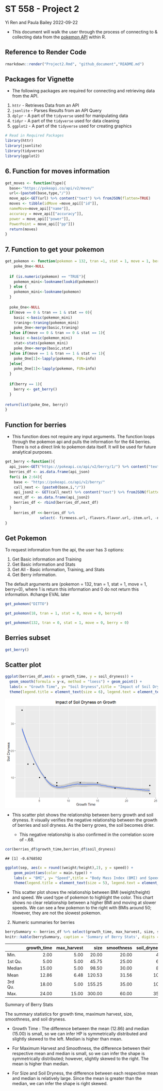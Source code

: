 ST 558 - Project 2
================
Yi Ren and Paula Bailey
2022-09-22

-   This document will walk the user through the process of connecting
    to & collecting data from the [pokemon API](https://pokeapi.co/)
    within R.

## Reference to Render Code

``` r
rmarkdown::render("Project2.Rmd", "github_document","README.md")
```

## Packages for Vignette

-   The following packages are required for connecting and retrieving
    data from the API.

1.  `httr` - Retrieves Data from an API
2.  `jsonlite` - Parses Results from an API Query
3.  `dplyr` - A part of the `tidyverse` used for manipulating data
4.  `tidyr` - A part of the `tidyverse` used for data cleaning
5.  `ggplot2` - A part of the `tidyverse` used for creating graphics

``` r
# Read in Required Packages 
library(httr)
library(jsonlite)
library(tidyverse)
library(ggplot2)
```

## 6. Function for moves information

``` r
get_moves <- function(type){
  base<-"https://pokeapi.co/api/v2/move/"
  url<-(paste0(base,type,"/"))
  move_api<-GET(url) %>% content("text") %>% fromJSON(flatten=TRUE)
  moves <- tibble(idMove =move_api[["id"]],
  nameMove=move_api[["name"]],
  accuracy = move_api[["accuracy"]],
  power = move_api[["power"]],
  PowerPoint = move_api[["pp"]])
  return(moves)
}
```

## 7. Function to get your pokemon

``` r
get_pokemon <- function(pokemon = 132, tran =1, stat = 1, move = 1, berry=0){
    poke_One<-NULL
    
  if (is.numeric(pokemon) == "TRUE"){
    pokemon_mini<-lookname(lookid(pokemon))
  } else {
    pokemon_mini<-lookname(pokemon)
  }

  poke_One<-NULL  
  if(move == 0 & tran == 1 & stat == 0){
    basic <-basic(pokemon_mini)                  
    traning<-traning(pokemon_mini)
    poke_One<-merge(basic,traning)
  }else if(move == 0 & tran == 0 & stat == 1){
    basic <-basic(pokemon_mini)         
    stat<-stats(pokemon_mini)                   
    poke_One<-merge(basic,stat)
  }else if(move == 1 & tran == 1 & stat == 1){
    poke_One[1]<-lapply(pokemon, FUN=info)      
  }else{
    poke_One[1]<-lapply(pokemon, FUN=info)   
  }
   
  if(berry == 1){
    berry <- get_berry()
  }

return(list(poke_One, berry))
}
```

## Function for berries

-   This function does not require any input arguments. The function
    loops through the pokemon api and pulls the information for the 64
    berries. There is not a direct link to pokemon data itself. It will
    be used for future analytical purposes.

``` r
get_berry <-function(){
  api_json<-GET("https://pokeapi.co/api/v2/berry/1/") %>% content("text") %>% fromJSON(flatten=TRUE)
  berries_df <- as.data.frame(api_json)
  for(i in 2:64){
    base <- "https://pokeapi.co/api/v2/berry/"
    call_next <- (paste0(base,i,"/"))
    api_json2 <- GET(call_next) %>% content("text") %>% fromJSON(flatten=TRUE)
    next_df <- as.data.frame(api_json2)
    berries_df <- rbind(berries_df,next_df)
  }
    berries_df <<-berries_df %>% 
                select(- firmness.url,-flavors.flavor.url,-item.url, -natural_gift_type.url )
}
```

## Get Pokemon

To request information from the api, the user has 3 options:

1.  Get Basic information and Training
2.  Get Basic information and Stats
3.  Get All - Basic information, Training, and Stats
4.  Get Berry information.

The default arguments are (pokemon = 132, tran = 1, stat = 1, move = 1,
berry=0), where 1 is return this information and 0 do not return this
information. \#change EVAL later

``` r
get_pokemon("DITTO")
```

``` r
get_pokemon(18, tran = 1, stat = 0, move = 0, berry=0)
```

``` r
get_pokemon(132, tran = 0, stat = 1, move = 0, berry = 0)
```

## Berries subset

``` r
get_berry()
```

## Scatter plot

``` r
ggplot(berries_df,aes(x = growth_time, y = soil_dryness)) + 
  geom_smooth(formula = y~x, method = "loess") + geom_point() + 
  labs(x = "Growth Time", y= "Soil Dryness",title = "Impact of Soil Dryness on Growth") +
  theme(legend.title = element_text(size = 6), legend.text = element_text(size = 6), plot.title = element_text(hjust = 0.5))
```

<img src="README_files/figure-gfm/berscatter-1.png" style="display: block; margin: auto;" />

-   This scatter plot shows the relationship between berry growth and
    soil dryness. It visually verifies the negative relationship between
    the growth of berries and soil dryness. As the berry grows, the soil
    becomes drier.

    -   This negative relationship is also confirmed in the correlation
        score of -.68.

``` r
cor(berries_df$growth_time,berries_df$soil_dryness)
```

    ## [1] -0.6768502

``` r
ggplot(sep, aes(x = round((weight/height),2), y = speed)) +
    geom_point(aes(color = main.type)) +
    labs(x = "BMI", y= "Speed",title = "Body Mass Index (BMI) and Speed") +
    theme(legend.title = element_text(size = 5), legend.text = element_text(size = 5))
```

-   This scatter plot shows the relationship between BMI (weight/height)
    and speed. We used type of pokemon to highlight the color. This
    chart shows no clear relationship between a higher BMI and moving at
    slower speeds. We can see a few pokemon to the right with BMIs
    around 50; However, they are not the slowest pokemon.

2.  Numeric summaries for berries

``` r
berrySummary <- berries_df %>% select(growth_time, max_harvest, size, smoothness, soil_dryness) %>% apply(2, function(x){summary(x[!is.na(x)])}) 
knitr::kable(berrySummary, caption = 'Summary of Berry Stats', digits = 2)
```

|         | growth_time | max_harvest |   size | smoothness | soil_dryness |
|:--------|------------:|------------:|-------:|-----------:|-------------:|
| Min.    |        2.00 |        5.00 |  20.00 |      20.00 |          4.0 |
| 1st Qu. |        5.00 |        5.00 |  45.75 |      25.00 |          6.0 |
| Median  |       15.00 |        5.00 |  98.50 |      30.00 |          8.0 |
| Mean    |       12.86 |        6.48 | 120.53 |      31.56 |         10.2 |
| 3rd Qu. |       18.00 |        5.00 | 155.25 |      35.00 |         10.0 |
| Max.    |       24.00 |       15.00 | 300.00 |      60.00 |         35.0 |

Summary of Berry Stats

The summary statistics for growth time, maximum harvest, size,
smoothness, and soil dryness.

-   Growth Time : The difference between the mean (12.86) and median
    (15.00) is small, so we can infer HP is symmetrically distributed
    and slightly skewed to the left. Median is higher than mean.

-   For Maximum Harvest and Smoothness, the difference between their
    respective mean and median is small, so we can infer the shape is
    symmetrically distributed; however, slightly skewed to the right.
    The mean is higher than median.

-   For Size and Soil Dryness, the difference between each respective
    mean and median is relatively large. Since the mean is greater than
    the median, we can infer the shape is right skewed.
